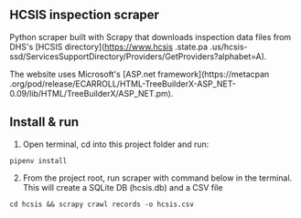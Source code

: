 ## HCSIS inspection scraper

Python scraper built with Scrapy that downloads inspection data files from DHS's [HCSIS directory](https://www.hcsis
.state.pa
.us/hcsis-ssd/ServicesSupportDirectory/Providers/GetProviders?alphabet=A).

The website uses Microsoft's [ASP.net framework](https://metacpan
.org/pod/release/ECARROLL/HTML-TreeBuilderX-ASP_NET-0.09/lib/HTML/TreeBuilderX/ASP_NET.pm).

## Install & run

1) Open terminal, cd into this project folder and run:
```
pipenv install
```

2) From the project root, run scraper with command below in the terminal. This will create a SQLite DB (hcsis.db) and
 a CSV file 

```
cd hcsis && scrapy crawl records -o hcsis.csv
```

